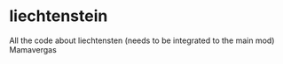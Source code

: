 # liechtenstein
All the code about liechtensten (needs to be integrated to the main mod)
Mamavergas 
